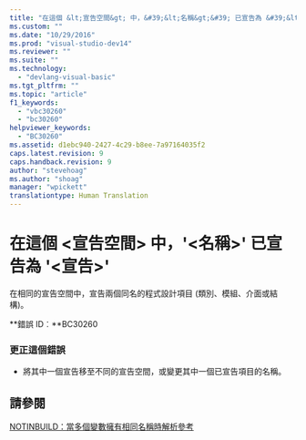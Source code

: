 ```yaml
---
title: "在這個 &lt;宣告空間&gt; 中，&#39;&lt;名稱&gt;&#39; 已宣告為 &#39;&lt;宣告&gt;&#39; | Microsoft Docs"
ms.custom: ""
ms.date: "10/29/2016"
ms.prod: "visual-studio-dev14"
ms.reviewer: ""
ms.suite: ""
ms.technology: 
  - "devlang-visual-basic"
ms.tgt_pltfrm: ""
ms.topic: "article"
f1_keywords: 
  - "vbc30260"
  - "bc30260"
helpviewer_keywords: 
  - "BC30260"
ms.assetid: d1ebc940-2427-4c29-b8ee-7a97164035f2
caps.latest.revision: 9
caps.handback.revision: 9
author: "stevehoag"
ms.author: "shoag"
manager: "wpickett"
translationtype: Human Translation
---
```

# 在這個 &lt;宣告空間&gt; 中，&#39;&lt;名稱&gt;&#39; 已宣告為 &#39;&lt;宣告&gt;&#39;
在相同的宣告空間中，宣告兩個同名的程式設計項目 \(類別、模組、介面或結構\)。  
  
 **錯誤 ID︰**BC30260  
  
### 更正這個錯誤  
  
-   將其中一個宣告移至不同的宣告空間，或變更其中一個已宣告項目的名稱。  
  
## 請參閱  
 [NOTINBUILD：當多個變數擁有相同名稱時解析參考](http://msdn.microsoft.com/zh-tw/9601e39f-1911-44e1-ace5-3f6e090408b9)
